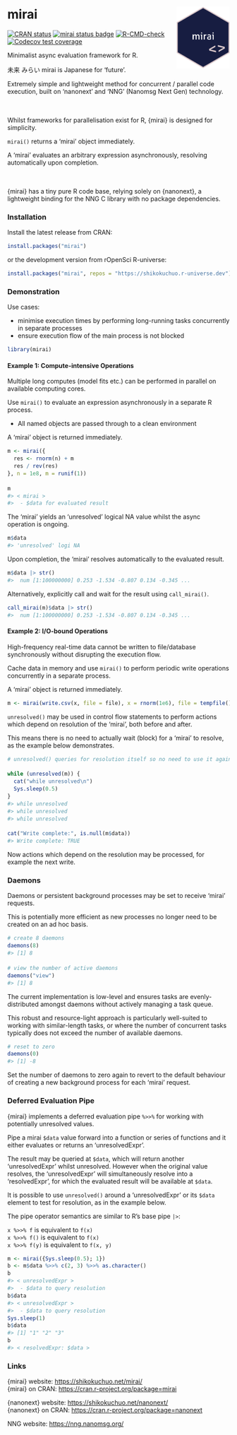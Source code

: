 
<!-- README.md is generated from README.Rmd. Please edit that file -->

# mirai <a href="https://shikokuchuo.net/mirai/" alt="mirai"><img src="man/figures/logo.png" alt="mirai logo" align="right" width="120"/></a>

<!-- badges: start -->

[![CRAN
status](https://www.r-pkg.org/badges/version/mirai?color=112d4e)](https://CRAN.R-project.org/package=mirai)
[![mirai status
badge](https://shikokuchuo.r-universe.dev/badges/mirai?color=ddcacc)](https://shikokuchuo.r-universe.dev)
[![R-CMD-check](https://github.com/shikokuchuo/mirai/workflows/R-CMD-check/badge.svg)](https://github.com/shikokuchuo/mirai/actions)
[![Codecov test
coverage](https://codecov.io/gh/shikokuchuo/mirai/branch/main/graph/badge.svg)](https://app.codecov.io/gh/shikokuchuo/mirai)
<!-- badges: end -->

Minimalist async evaluation framework for R.

未来 みらい mirai is Japanese for ‘future’.

Extremely simple and lightweight method for concurrent / parallel code
execution, built on ‘nanonext’ and ‘NNG’ (Nanomsg Next Gen) technology.

<br /><br /> Whilst frameworks for parallelisation exist for R, {mirai}
is designed for simplicity.

`mirai()` returns a ‘mirai’ object immediately.

A ‘mirai’ evaluates an arbitrary expression asynchronously, resolving
automatically upon completion. <br /><br /><br />

{mirai} has a tiny pure R code base, relying solely on {nanonext}, a
lightweight binding for the NNG C library with no package dependencies.

### Installation

Install the latest release from CRAN:

``` r
install.packages("mirai")
```

or the development version from rOpenSci R-universe:

``` r
install.packages("mirai", repos = "https://shikokuchuo.r-universe.dev")
```

### Demonstration

Use cases:

-   minimise execution times by performing long-running tasks
    concurrently in separate processes
-   ensure execution flow of the main process is not blocked

``` r
library(mirai)
```

#### Example 1: Compute-intensive Operations

Multiple long computes (model fits etc.) can be performed in parallel on
available computing cores.

Use `mirai()` to evaluate an expression asynchronously in a separate R
process.

-   All named objects are passed through to a clean environment

A ‘mirai’ object is returned immediately.

``` r
m <- mirai({
  res <- rnorm(n) + m
  res / rev(res)
}, n = 1e8, m = runif(1))

m
#> < mirai >
#>  - $data for evaluated result
```

The ‘mirai’ yields an ‘unresolved’ logical NA value whilst the async
operation is ongoing.

``` r
m$data
#> 'unresolved' logi NA
```

Upon completion, the ‘mirai’ resolves automatically to the evaluated
result.

``` r
m$data |> str()
#>  num [1:100000000] 0.253 -1.534 -0.807 0.134 -0.345 ...
```

Alternatively, explicitly call and wait for the result using
`call_mirai()`.

``` r
call_mirai(m)$data |> str()
#>  num [1:100000000] 0.253 -1.534 -0.807 0.134 -0.345 ...
```

#### Example 2: I/O-bound Operations

High-frequency real-time data cannot be written to file/database
synchronously without disrupting the execution flow.

Cache data in memory and use `mirai()` to perform periodic write
operations concurrently in a separate process.

A ‘mirai’ object is returned immediately.

``` r
m <- mirai(write.csv(x, file = file), x = rnorm(1e6), file = tempfile())
```

`unresolved()` may be used in control flow statements to perform actions
which depend on resolution of the ‘mirai’, both before and after.

This means there is no need to actually wait (block) for a ‘mirai’ to
resolve, as the example below demonstrates.

``` r
# unresolved() queries for resolution itself so no need to use it again within the while loop

while (unresolved(m)) {
  cat("while unresolved\n")
  Sys.sleep(0.5)
}
#> while unresolved
#> while unresolved
#> while unresolved

cat("Write complete:", is.null(m$data))
#> Write complete: TRUE
```

Now actions which depend on the resolution may be processed, for example
the next write.

### Daemons

Daemons or persistent background processes may be set to receive ‘mirai’
requests.

This is potentially more efficient as new processes no longer need to be
created on an ad hoc basis.

``` r
# create 8 daemons
daemons(8)
#> [1] 8

# view the number of active daemons
daemons("view")
#> [1] 8
```

The current implementation is low-level and ensures tasks are
evenly-distributed amongst daemons without actively managing a task
queue.

This robust and resource-light approach is particularly well-suited to
working with similar-length tasks, or where the number of concurrent
tasks typically does not exceed the number of available daemons.

``` r
# reset to zero
daemons(0)
#> [1] -8
```

Set the number of daemons to zero again to revert to the default
behaviour of creating a new background process for each ‘mirai’ request.

### Deferred Evaluation Pipe

{mirai} implements a deferred evaluation pipe `%>>%` for working with
potentially unresolved values.

Pipe a mirai `$data` value forward into a function or series of
functions and it either evaluates or returns an ‘unresolvedExpr’.

The result may be queried at `$data`, which will return another
‘unresolvedExpr’ whilst unresolved. However when the original value
resolves, the ‘unresolvedExpr’ will simultaneously resolve into a
‘resolvedExpr’, for which the evaluated result will be available at
`$data`.

It is possible to use `unresolved()` around a ‘unresolvedExpr’ or its
`$data` element to test for resolution, as in the example below.

The pipe operator semantics are similar to R’s base pipe `|>`:

`x %>>% f` is equivalent to `f(x)` <br /> `x %>>% f()` is equivalent to
`f(x)` <br /> `x %>>% f(y)` is equivalent to `f(x, y)`

``` r
m <- mirai({Sys.sleep(0.5); 1})
b <- m$data %>>% c(2, 3) %>>% as.character()
b
#> < unresolvedExpr >
#>  - $data to query resolution
b$data
#> < unresolvedExpr >
#>  - $data to query resolution
Sys.sleep(1)
b$data
#> [1] "1" "2" "3"
b
#> < resolvedExpr: $data >
```

### Links

{mirai} website: <https://shikokuchuo.net/mirai/><br /> {mirai} on CRAN:
<https://cran.r-project.org/package=mirai>

{nanonext} website: <https://shikokuchuo.net/nanonext/><br /> {nanonext}
on CRAN: <https://cran.r-project.org/package=nanonext>

NNG website: <https://nng.nanomsg.org/><br />
